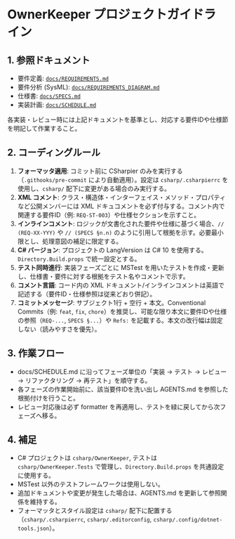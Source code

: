 # OwnerKeeper プロジェクトガイドライン

## 1. 参照ドキュメント
- 要件定義: [`docs/REQUIREMENTS.md`](docs/REQUIREMENTS.md)
- 要件分析 (SysML): [`docs/REQUIREMENTS_DIAGRAM.md`](docs/REQUIREMENTS_DIAGRAM.md)
- 仕様書: [`docs/SPECS.md`](docs/SPECS.md)
- 実装計画: [`docs/SCHEDULE.md`](docs/SCHEDULE.md)

各実装・レビュー時には上記ドキュメントを基準とし、対応する要件IDや仕様節を明記して作業すること。

## 2. コーディングルール
1. **フォーマッタ適用**: コミット前に CSharpier のみを実行する（`.githooks/pre-commit` により自動適用）。設定は `csharp/.csharpierrc` を使用し、`csharp/` 配下に変更がある場合のみ実行する。
2. **XML コメント**: クラス・構造体・インターフェイス・メソッド・プロパティなど公開メンバーには XML ドキュコメントを必ず付与する。コメント内で関連する要件ID（例: `REQ-ST-003`）や仕様セクションを示すこと。
3. **インラインコメント**: ロジックが文書化された要件や仕様に基づく場合、`// (REQ-XX-YYY)` や `// (SPECS §n.n)` のように引用して根拠を示す。必要最小限とし、処理意図の補足に限定する。
4. **C# バージョン**: プロジェクトの LangVersion は C# 10 を使用する。`Directory.Build.props` で統一設定とする。
5. **テスト同時進行**: 実装フェーズごとに MSTest を用いたテストを作成・更新し、仕様書・要件に対する根拠をテスト名やコメントで示す。
6. **コメント言語**: コード内の XML ドキュメント/インラインコメントは英語で記述する（要件ID・仕様参照は従来どおり併記）。
7. **コミットメッセージ**: サブジェクト1行 + 空行 + 本文。Conventional Commits（例: `feat`, `fix`, `chore`）を推奨し、可能な限り本文に要件IDや仕様の参照（`REQ-...`, `SPECS §...`）や `Refs:` を記載する。本文の改行幅は固定しない（読みやすさを優先）。

## 3. 作業フロー
- docs/SCHEDULE.md に沿ってフェーズ単位の「実装 → テスト → レビュー → リファクタリング → 再テスト」を順守する。
- 各フェーズの作業開始前に、該当要件IDを洗い出し AGENTS.md を参照した根拠付けを行うこと。
- レビュー対応後は必ず formatter を再適用し、テストを緑に戻してから次フェーズへ移る。

## 4. 補足
- C# プロジェクトは `csharp/OwnerKeeper`, テストは `csharp/OwnerKeeper.Tests` で管理し、`Directory.Build.props` を共通設定に使用する。
- MSTest 以外のテストフレームワークは使用しない。
- 追加ドキュメントや変更が発生した場合は、AGENTS.md を更新して参照関係を維持する。
- フォーマッタとスタイル設定は `csharp/` 配下に配置する（`csharp/.csharpierrc`, `csharp/.editorconfig`, `csharp/.config/dotnet-tools.json`）。
